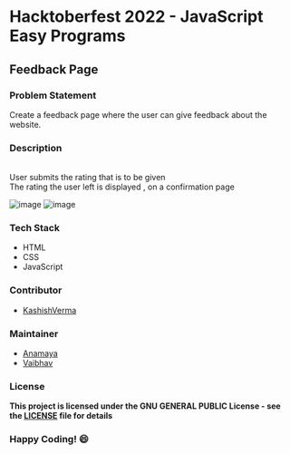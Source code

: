 # Hacktoberfest 2022 - JavaScript Easy Programs

## Feedback Page

### Problem Statement
Create a feedback page where the user can give feedback about the website. 

### Description
<br>
User submits the rating that is to be given 


<br>
  The rating the user left is displayed , on a confirmation page

![image](https://user-images.githubusercontent.com/97381200/193737346-7c677e80-e236-4b8b-8487-0124aa060c84.png)
![image](https://user-images.githubusercontent.com/97381200/193737362-c5362924-8d50-452c-9f12-9ffc989dd0e9.png)


### Tech Stack

- HTML
- CSS
- JavaScript

### Contributor

- [KashishVerma](https://github.com/KshshVrma)

### Maintainer
- [Anamaya](https://www.linkedin.com/in/anamaya1729/)
- [Vaibhav](https://https://www.linkedin.com/in/vaibhava17/)

### License
**This project is licensed under the GNU GENERAL PUBLIC License - see the [LICENSE](../LICENSE) file for details**

### Happy Coding! :smile:

